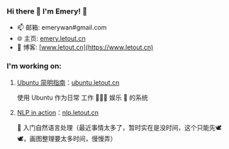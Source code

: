 ### Hi there 👋 I'm Emery! 🤗

<!--
**EmeryWan/emerywan** is a ✨ _special_ ✨ repository because its `README.md` (this file) appears on your GitHub profile.

Here are some ideas to get you started:

- 🔭 I’m currently working on ...
- 🌱 I’m currently learning ...
- 👯 I’m looking to collaborate on ...
- 🤔 I’m looking for help with ...
- 💬 Ask me about ...
- 📫 How to reach me: ...
- 😄 Pronouns: ...
- ⚡ Fun fact: ...
-->


- 📫 邮箱: emerywan#gmail.com
- 🌐 主页: [emery.letout.cn](https://emery.letout.cn)
- 🤔 博客: [www.letout.cn](https://www.letout.cn)


### I'm working on:

1. [Ubuntu 简明指南](https://ubuntu.letout.cn)：[ubuntu.letout.cn](https://ubuntu.letout.cn)

    使用 Ubuntu 作为日常 工作 🧑🏻‍💻 娱乐 🍿 的系统

2. [NLP in action](https://nlp.letout.cn)：[nlp.letout.cn](https://nlp.letout.cn)

    🚆 入门自然语言处理（最近事情太多了，暂时实在是没时间，这个只能先🕊️🕊️，画图整理要太多时间，慢慢弄）
